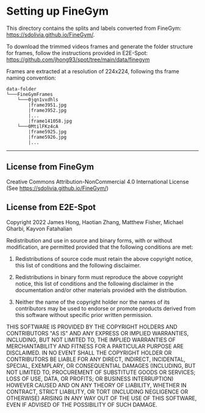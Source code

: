 # Setting up FineGym

This directory contains the splits and labels converted from FineGym: https://sdolivia.github.io/FineGym/.

To download the trimmed videos frames and generate the folder structure for frames, follow the instructions provided in E2E-Spot: https://github.com/jhong93/spot/tree/main/data/finegym

Frames are extracted at a resolution of 224x224, following ths frame naming convention:

```
data-folder
└───FineGymFrames
    └───0jqn1vxdhls
        |frame3951.jpg
        |frame3952.jpg
        |...
        |frame141058.jpg
    └───0MtilFKz4cA
        |frame5925.jpg
        |frame5926.jpg
        |...
```

---

## License from FineGym

Creative Commons Attribution-NonCommercial 4.0 International License
(See https://sdolivia.github.io/FineGym/)

## License from E2E-Spot

Copyright 2022 James Hong, Haotian Zhang, Matthew Fisher, Michael Gharbi,
Kayvon Fatahalian

Redistribution and use in source and binary forms, with or without modification,
are permitted provided that the following conditions are met:

1. Redistributions of source code must retain the above copyright notice, this
list of conditions and the following disclaimer.

2. Redistributions in binary form must reproduce the above copyright notice,
this list of conditions and the following disclaimer in the documentation and/or
other materials provided with the distribution.

3. Neither the name of the copyright holder nor the names of its contributors
may be used to endorse or promote products derived from this software without
specific prior written permission.

THIS SOFTWARE IS PROVIDED BY THE COPYRIGHT HOLDERS AND CONTRIBUTORS "AS IS" AND
ANY EXPRESS OR IMPLIED WARRANTIES, INCLUDING, BUT NOT LIMITED TO, THE IMPLIED
WARRANTIES OF MERCHANTABILITY AND FITNESS FOR A PARTICULAR PURPOSE ARE
DISCLAIMED. IN NO EVENT SHALL THE COPYRIGHT HOLDER OR CONTRIBUTORS BE LIABLE FOR
ANY DIRECT, INDIRECT, INCIDENTAL, SPECIAL, EXEMPLARY, OR CONSEQUENTIAL DAMAGES
(INCLUDING, BUT NOT LIMITED TO, PROCUREMENT OF SUBSTITUTE GOODS OR SERVICES;
LOSS OF USE, DATA, OR PROFITS; OR BUSINESS INTERRUPTION) HOWEVER CAUSED AND ON
ANY THEORY OF LIABILITY, WHETHER IN CONTRACT, STRICT LIABILITY, OR TORT
(INCLUDING NEGLIGENCE OR OTHERWISE) ARISING IN ANY WAY OUT OF THE USE OF THIS
SOFTWARE, EVEN IF ADVISED OF THE POSSIBILITY OF SUCH DAMAGE.